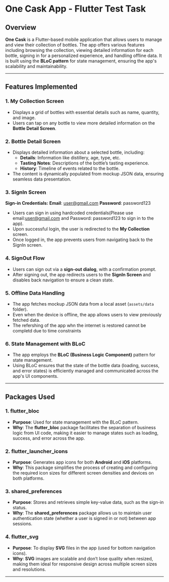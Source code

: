 # One Cask App - Flutter Test Task

## Overview

**One Cask** is a Flutter-based mobile application that allows users to manage and view their collection of bottles. The app offers various features including browsing the collection, viewing detailed information for each bottle, signing in for a personalized experience, and handling offline data. It is built using the **BLoC pattern** for state management, ensuring the app's scalability and maintainability.

---

## Features Implemented

### 1. **My Collection Screen**
   - Displays a grid of bottles with essential details such as name, quantity, and image.
   - Users can tap on any bottle to view more detailed information on the **Bottle Detail Screen**.

### 2. **Bottle Detail Screen**
   - Displays detailed information about a selected bottle, including:
     - **Details**: Information like distillery, age, type, etc.
     - **Tasting Notes**: Descriptions of the bottle’s tasting experience.
     - **History**: Timeline of events related to the bottle.
   - The content is dynamically populated from mockup JSON data, ensuring seamless data presentation.

### 3. **SignIn Screen**

   **Sign-in Credentials:**
      **Email**: user@gmail.com
      **Password**: password123
   - Users can sign in using hardcoded credentials(Please use email:user@gmail.com and Password: password123 to sign in to the app).
   - Upon successful login, the user is redirected to the **My Collection** screen.
   - Once logged in, the app prevents users from navigating back to the SignIn screen.

### 4. **SignOut Flow**
   - Users can sign out via a **sign-out dialog**, with a confirmation prompt.
   - After signing out, the app redirects users to the **SignIn Screen** and disables back navigation to ensure a clean state.

### 5. **Offline Data Handling**
   - The app fetches mockup JSON data from a local asset (`assets/data` folder).
   - Even when the device is offline, the app allows users to view previously fetched data.
   - The refershing of the app whn the internet is restored cannot be completd due to time constraints 

### 6. **State Management with BLoC**
   - The app employs the **BLoC (Business Logic Component)** pattern for state management.
   - Using BLoC ensures that the state of the bottle data (loading, success, and error states) is efficiently managed and communicated across the app's UI components.

---

## Packages Used

### 1. **flutter_bloc**
   - **Purpose**: Used for state management with the BLoC pattern.
   - **Why**: The **flutter_bloc** package facilitates the separation of business logic from UI code, making it easier to manage states such as loading, success, and error across the app.

### 2. **flutter_launcher_icons**
   - **Purpose**: Generates app icons for both **Android** and **iOS** platforms.
   - **Why**: This package simplifies the process of creating and configuring the required icon sizes for different screen densities and devices on both platforms.

### 3. **shared_preferences**
   - **Purpose**: Stores and retrieves simple key-value data, such as the sign-in status.
   - **Why**: The **shared_preferences** package allows us to maintain user authentication state (whether a user is signed in or not) between app sessions.

### 4. **flutter_svg**
   - **Purpose**: To display **SVG** files in the app (used for bottom navigation icons).
   - **Why**: **SVG** images are scalable and don’t lose quality when resized, making them ideal for responsive design across multiple screen sizes and resolutions.

---
